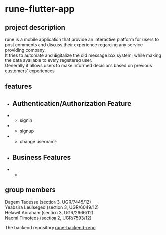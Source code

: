 # rune-flutter-app

## project description

rune is a mobile application that provide an interactive platform for users to post comments and discuss their experience regarding any service providing company.  
It tries to automate and digitalize the old message box system; while making the data available to every registered user.  
Generally it allows users to make informed decisions based on previous customers' experiences.

## features 

- ## Authentication/Authorization Feature 

- - signin
- - signup
- - change username

- ## Business Features
- - 

## group members

Dagem Tadesse (section 3, UGR/7445/12)  
Yeabsira Leulseged (section 3, UGR/6049/12)  
Helawit Abraham (section 3, UGR/2966/12)  
Naomi Timoteos (section 2, UGR/7593/12)  

The backend repository [rune-backend-repo](https://github.com/dagemtadesse/rune-backend)
